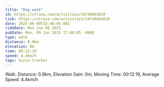 ```yaml
---
title: "Dog walk"
id: https://strava.com/activities/14749863810
link: https://strava.com/activities/14749863810
date: 2025-06-09T23:40:05:00Z
rideDate: Mon Jun 09 2025
pubDate: Mon, 09 Jun 2025 17:40:05 -0600
type: walk
distance: 0.9km
elevation: 0m
time: 00:12:19
speed: 4.4km/h
tags: kuzco-tracker
---
```

Walk: Distance: 0.9km, Elevation Gain: 0m, Moving Time: 00:12:19, Average Speed: 4.4km/h